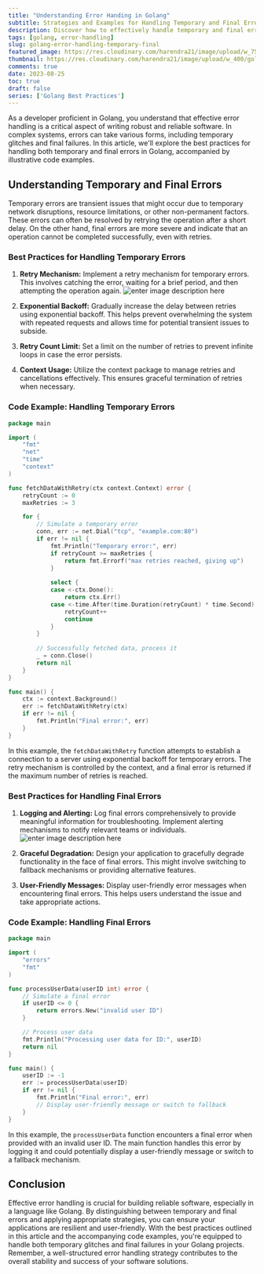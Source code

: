 ```yaml
---
title: "Understanding Error Handing in Golang"
subtitle: Strategies and Examples for Handling Temporary and Final Errors in Golang
description: Discover how to effectively handle temporary and final errors in Golang applications. Learn best practices, including retry mechanisms, exponential backoff, context usage, and graceful degradation, accompanied by illustrative code examples for resilient error management in your Golang projects.
tags: [golang, error-handling]
slug: golang-error-handling-temporary-final
featured_image: https://res.cloudinary.com/harendra21/image/upload/w_750/golangwithexample/Understanding_Error_Handing_in_Golang_fl6rly.png
thumbnail: https://res.cloudinary.com/harendra21/image/upload/w_400/golangwithexample/Understanding_Error_Handing_in_Golang_fl6rly.png
comments: true
date: 2023-08-25
toc: true
draft: false
series: ['Golang Best Practices']
---
```


As a developer proficient in Golang, you understand that effective error handling is a critical aspect of writing robust and reliable software. In complex systems, errors can take various forms, including temporary glitches and final failures. In this article, we'll explore the best practices for handling both temporary and final errors in Golang, accompanied by illustrative code examples.

## Understanding Temporary and Final Errors

Temporary errors are transient issues that might occur due to temporary network disruptions, resource limitations, or other non-permanent factors. These errors can often be resolved by retrying the operation after a short delay. On the other hand, final errors are more severe and indicate that an operation cannot be completed successfully, even with retries.

### Best Practices for Handling Temporary Errors

1. **Retry Mechanism:** Implement a retry mechanism for temporary errors. This involves catching the error, waiting for a brief period, and then attempting the operation again.
![enter image description here](https://codecurated.com/content/images/2022/12/Cover.png)

2. **Exponential Backoff:** Gradually increase the delay between retries using exponential backoff. This helps prevent overwhelming the system with repeated requests and allows time for potential transient issues to subside.

3. **Retry Count Limit:** Set a limit on the number of retries to prevent infinite loops in case the error persists.

4. **Context Usage:** Utilize the context package to manage retries and cancellations effectively. This ensures graceful termination of retries when necessary.

### Code Example: Handling Temporary Errors

```go
package main

import (
	"fmt"
	"net"
	"time"
	"context"
)

func fetchDataWithRetry(ctx context.Context) error {
	retryCount := 0
	maxRetries := 3

	for {
		// Simulate a temporary error
		conn, err := net.Dial("tcp", "example.com:80")
		if err != nil {
			fmt.Println("Temporary error:", err)
			if retryCount >= maxRetries {
				return fmt.Errorf("max retries reached, giving up")
			}
			
			select {
			case <-ctx.Done():
				return ctx.Err()
			case <-time.After(time.Duration(retryCount) * time.Second):
				retryCount++
				continue
			}
		}
		
		// Successfully fetched data, process it
		_ = conn.Close()
		return nil
	}
}

func main() {
	ctx := context.Background()
	err := fetchDataWithRetry(ctx)
	if err != nil {
		fmt.Println("Final error:", err)
	}
}
```

In this example, the `fetchDataWithRetry` function attempts to establish a connection to a server using exponential backoff for temporary errors. The retry mechanism is controlled by the context, and a final error is returned if the maximum number of retries is reached.

### Best Practices for Handling Final Errors

1. **Logging and Alerting:** Log final errors comprehensively to provide meaningful information for troubleshooting. Implement alerting mechanisms to notify relevant teams or individuals.
![enter image description here](https://ix-cdn.b2e5.com/images/32040/32040_939497d007a1433e9e9755266c64c00c_1538508330.png)

2. **Graceful Degradation:** Design your application to gracefully degrade functionality in the face of final errors. This might involve switching to fallback mechanisms or providing alternative features.

3. **User-Friendly Messages:** Display user-friendly error messages when encountering final errors. This helps users understand the issue and take appropriate actions.

### Code Example: Handling Final Errors

```go
package main

import (
	"errors"
	"fmt"
)

func processUserData(userID int) error {
	// Simulate a final error
	if userID <= 0 {
		return errors.New("invalid user ID")
	}

	// Process user data
	fmt.Println("Processing user data for ID:", userID)
	return nil
}

func main() {
	userID := -1
	err := processUserData(userID)
	if err != nil {
		fmt.Println("Final error:", err)
		// Display user-friendly message or switch to fallback
	}
}
```

In this example, the `processUserData` function encounters a final error when provided with an invalid user ID. The main function handles this error by logging it and could potentially display a user-friendly message or switch to a fallback mechanism.

## Conclusion

Effective error handling is crucial for building reliable software, especially in a language like Golang. By distinguishing between temporary and final errors and applying appropriate strategies, you can ensure your applications are resilient and user-friendly. With the best practices outlined in this article and the accompanying code examples, you're equipped to handle both temporary glitches and final failures in your Golang projects. Remember, a well-structured error handling strategy contributes to the overall stability and success of your software solutions.